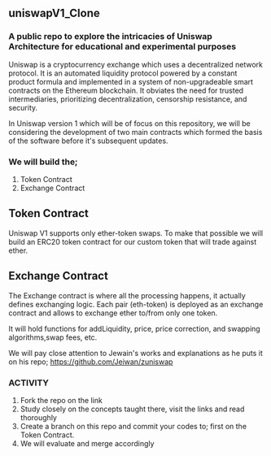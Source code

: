 ## uniswapV1_Clone
### A public repo to explore the intricacies of Uniswap Architecture for educational and experimental purposes

Uniswap is a cryptocurrency exchange which uses a decentralized network protocol.
It is an automated liquidity protocol powered by a constant product formula and implemented in a system of non-upgradeable smart contracts on the Ethereum blockchain. It obviates the need for trusted intermediaries, prioritizing decentralization, censorship resistance, and security.

In Uniswap version 1 which will be of focus on this repository, we will be considering the development of two main contracts which formed the basis of the software before it's subsequent updates.

### We will build the;
1. Token Contract
2. Exchange Contract

## Token Contract
Uniswap V1 supports only ether-token swaps. To make that possible we will build an ERC20 token contract for our custom token that will trade against ether. 

## Exchange Contract
The Exchange contract is where all the processing happens, it actually defines exchanging logic. Each pair (eth-token) is deployed as an exchange contract and allows to exchange ether to/from only one token.

It will hold functions for addLiquidity, price, price correction, and swapping algorithms,swap fees, etc.

We will pay close attention to Jewain's works and explanations as he puts it on his repo; https://github.com/Jeiwan/zuniswap

### ACTIVITY

1. Fork the repo on the link
2. Study closely on the concepts taught there, visit the links and read thoroughly
3. Create a branch on this repo and commit your codes to; first on the Token Contract.
4. We will evaluate and merge accordingly  
